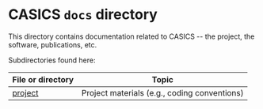 CASICS `docs` directory
=======================

This directory contains documentation related to CASICS -- the project, the software, publications, etc.

Subdirectories found here:

| File or directory   | Topic                                        |
|---------------------|----------------------------------------------|
| [project](project)  | Project materials (e.g., coding conventions) |

